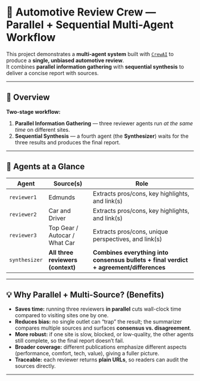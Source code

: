 # 🚗 Automotive Review Crew — Parallel + Sequential Multi-Agent Workflow

This project demonstrates a **multi-agent system** built with [`CrewAI`](https://github.com/joaomdmoura/crewai) to produce a **single, unbiased automotive review**.  
It combines **parallel information gathering** with **sequential synthesis** to deliver a concise report with sources.

---

## 📜 Overview

**Two-stage workflow:**

1) **Parallel Information Gathering** — three reviewer agents run *at the same time* on different sites.  
2) **Sequential Synthesis** — a fourth agent (the **Synthesizer**) waits for the three results and produces the final report.

---

## 👥 Agents at a Glance

| Agent        | Source(s)                           | Role                                                            |
|--------------|-------------------------------------|------------------------------------------------------------------|
| `reviewer1`  | Edmunds                             | Extracts pros/cons, key highlights, and link(s)                 |
| `reviewer2`  | Car and Driver                      | Extracts pros/cons, key highlights, and link(s)                 |
| `reviewer3`  | Top Gear / Autocar / What Car       | Extracts pros/cons, unique perspectives, and link(s)            |
| `synthesizer`| **All three reviewers (context)**   | **Combines everything into consensus bullets + final verdict + agreement/differences** |

---

## 💡 Why Parallel + Multi-Source? (Benefits)

- **Saves time:** running three reviewers **in parallel** cuts wall-clock time compared to visiting sites one by one.  
- **Reduces bias:** no single outlet can “trap” the result; the summarizer compares multiple sources and surfaces **consensus vs. disagreement**.  
- **More robust:** if one site is slow, blocked, or low-quality, the other agents still complete, so the final report doesn’t fail.  
- **Broader coverage:** different publications emphasize different aspects (performance, comfort, tech, value), giving a fuller picture.  
- **Traceable:** each reviewer returns **plain URLs**, so readers can audit the sources directly.

---




